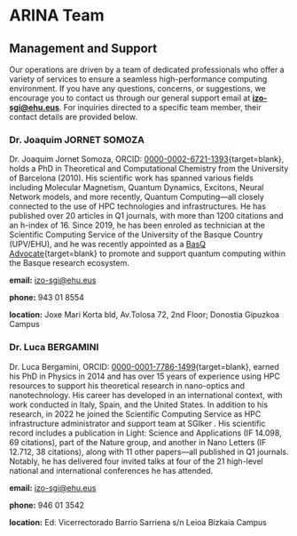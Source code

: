 # ARINA Team

## Management and Support 

Our operations are driven by a team of dedicated professionals who offer a variety of services to ensure a seamless high-performance computing environment. If you have any questions, concerns, or suggestions, we encourage you to contact us through our general support email at **izo-sgi@ehu.eus**. For inquiries directed to a specific team member, their contact details are provided below.

### Dr. Joaquim JORNET SOMOZA


Dr. Joaquim Jornet Somoza, ORCID: [0000-0002-6721-1393](https://orcid.org/0000-0002-6721-1393){target=blank}, holds a PhD in Theoretical and Computational Chemistry from the University of Barcelona (2010). His scientific work has spanned various fields including Molecular Magnetism, Quantum Dynamics, Excitons, Neural Network models, and more recently, Quantum Computing—all closely connected to the use of HPC technologies and infrastructures. He has published over 20 articles in Q1 journals, with more than 1200 citations and an h-index of 16. Since 2019, he has been enroled as technician at the Scientific Computing Service of the University of the Basque Country (UPV/EHU), and he was recently appointed as a [BasQ Advocate](https://www.basquequantum.eus/en/about){target=blank} to promote and support quantum computing within the Basque research ecosystem.

**email:**      izo-sgi@ehu.eus

**phone:**      943 01 8554 

**location:**   Joxe Mari Korta bld,
            Av.Tolosa 72, 2nd Floor; 
            Donostia
            Gipuzkoa Campus

### Dr. Luca BERGAMINI

Dr. Luca Bergamini, ORCID: [0000-0001-7786-1499](https://orcid.org/0000-0002-6721-1393){target=blank}, earned his PhD in Physics in 2014 and has over 15 years of experience using HPC resources to support his theoretical research in nano-optics and nanotechnology. His career has developed in an international context, with work conducted in Italy, Spain, and the United States. In addition to his research, in 2022 he joined  the Scientific Computing Service as HPC infrastructure administrator and support team at SGIker . His scientific record includes a publication in Light: Science and Applications (IF 14.098, 69 citations), part of the Nature group, and another in Nano Letters (IF 12.712, 38 citations), along with 11 other papers—all published in Q1 journals. Notably, he has delivered four invited talks at four of the 21 high-level national and international conferences he has attended.

**email:**      izo-sgi@ehu.eus

**phone:**      946 01 3542 

**location:**   Ed. Vicerrectorado 
            Barrio Sarriena s/n
            Leioa
            Bizkaia Campus 
